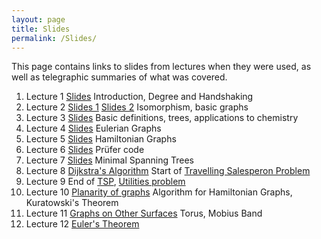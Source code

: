 ```yaml
---
layout: page
title: Slides
permalink: /Slides/
---
```


This page contains links to slides from lectures when they were used, as well as telegraphic summaries of what was covered.

1. Lecture 1 [Slides](../Slides/Lecture1.html) Introduction, Degree and Handshaking
1. Lecture 2 [Slides 1](../Slides/Lecture2.html) [Slides 2](../Slides/Lecture3.pdf) Isomorphism, basic graphs
3. Lecture 3 [Slides](../Slides/DefinitionsTreesChem.pdf) Basic definitions, trees, applications to chemistry
4. Lecture 4 [Slides](../Slides/Lecture5.pdf) Eulerian Graphs
5. Lecture 5 [Slides](../Slides/Lecture6.pdf) Hamiltonian Graphs
6. Lecture 6 [Slides](../Slides/Prufer.pdf) Prüfer code
7. Lecture 7 [Slides](../Slides/KruskalPrim.pdf) Minimal Spanning Trees
8. Lecture 8 [Dijkstra's Algorithm](../Slides/Dijkstra.pdf) Start of [Travelling Salesperon Problem](../Slides/TSP.pdf)
9. Lecture 9 End of [TSP](../Slides/TSP.pdf), [Utilities problem](../Slides/Lecture11.pdf)
10. Lecture 10 [Planarity of graphs](../Slides/Lecture12.pdf) Algorithm for Hamiltonian Graphs, Kuratowski's Theorem
11. Lecture 11 [Graphs on Other Surfaces](../Slides/Surfaces.html) Torus, Mobius Band
12. Lecture 12 [Euler's Theorem](../Slides/Euler.pdf)


